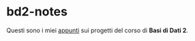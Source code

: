 # bd2-notes

Questi sono i miei [appunti](https://github.com/aflaag-notes/bd2-notes/tree/main/src) sui progetti del corso di **Basi di Dati 2**.

